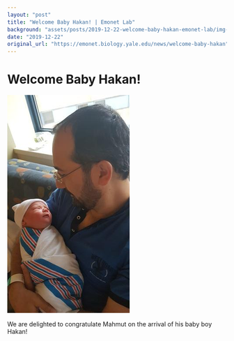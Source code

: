 ```yaml
---
layout: "post"
title: "Welcome Baby Hakan! | Emonet Lab"
background: "assets/posts/2019-12-22-welcome-baby-hakan-emonet-lab/img-20191217-wa0021.jpg"
date: "2019-12-22"
original_url: "https://emonet.biology.yale.edu/news/welcome-baby-hakan"
---
```

# Welcome Baby Hakan!

![](assets/posts/2019-12-22-welcome-baby-hakan-emonet-lab/img-20191217-wa0021.jpg)

We are delighted to congratulate Mahmut on the arrival of his baby boy Hakan!